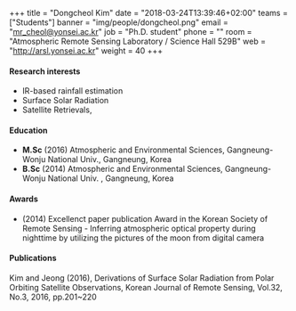 ﻿+++
title = "Dongcheol Kim"
date = "2018-03-24T13:39:46+02:00"
teams = ["Students"]
banner = "img/people/dongcheol.png"
email = "mr_cheol@yonsei.ac.kr"
job = "Ph.D. student"
phone = ""
room = "Atmospheric Remote Sensing Laboratory / Science Hall 529B"
web = "http://arsl.yonsei.ac.kr"
weight = 40
+++

#### Research interests
+ IR-based rainfall estimation
+ Surface Solar Radiation
+ Satellite Retrievals,

#### Education
+ **M.Sc** (2016) Atmospheric and Environmental Sciences, Gangneung-Wonju National Univ., Gangneung, Korea
+ **B.Sc** (2014) Atmospheric and Environmental Sciences, Gangneung-Wonju National Univ. , Gangneung, Korea



#### Awards
+ (2014) Excellenct paper publication Award in the Korean Society of Remote Sensing - Inferring atmospheric optical property during nighttime by utilizing the pictures of the moon from digital camera


#### Publications
Kim and Jeong (2016), Derivations of Surface Solar Radiation from Polar Orbiting Satellite Observations, Korean Journal of Remote Sensing, Vol.32, No.3, 2016, pp.201~220
